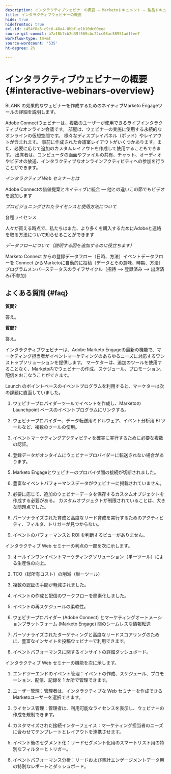 ```yaml
---
description: インタラクティブウェビナーの概要 — Marketoドキュメント — 製品ドキュメント
title: インタラクティブウェビナーの概要
hide: true
hidefromtoc: true
exl-id: c454f0a5-c9c6-48a4-8bbf-e1b10dc00eec
source-git-commit: b7a18b7cb2d39f569cbc22cc06ac58951ad1fee7
workflow-type: tm+mt
source-wordcount: '535'
ht-degree: 2%

---
```


# インタラクティブウェビナーの概要 {#interactive-webinars-overview}

BLANK の効果的なウェビナーを作成するためのネイティブMarketo Engageツールの詳細を説明します。

Adobe Connectウェビナーは、複数のユーザーが使用できるライブインタラクティブなオンライン会議です。 部屋は、ウェビナーの実施に使用する永続的なオンラインの仮想空間です。 様々なディスプレイパネル（ポッド）やレイアウトが含まれます。 事前に作成された会議室レイアウトがいくつかあります。また、必要に応じて追加のカスタムレイアウトを作成して使用することもできます。 出席者は、コンピュータの画面やファイルの共有、チャット、オーディオやビデオの放送、インタラクティブなオンラインアクティビティへの参加を行うことができます。

_インタラクティブ Web セミナーとは_

Adobe Connectの価値提案とネイティブに統合 — 他との違いこの節でもビデオを追加します

_プロビジョニングされたライセンスと使用方法について_

各種ライセンス

人々が買える時点で、私たちはまた、より多くを購入するためにAdobeと連絡を取る方法について知らせることができます

_データフローについて（説明する図を追加するのに役立ちます）_

Marketo Connect からの登録データフロー（日時、方法）イベントデータフローを Connect からMarketoに自動的に投稿（データとその意味、時期、方法）プログラムメンバーステータスのライフサイクル（招待 —> 登録済み —> 出席済み/不参加）

## よくある質問 {#faq}

**質問?**

答え。

**質問?**

答え。

インタラクティブウェビナーは、Adobe Marketo Engageの最新の機能で、マーケティング担当者がイベントマーケティングのあらゆるニーズに対応するワンストップソリューションを提供します。 マーケターは、追加のツールを使用することなく、Marketo内でウェビナーの作成、スケジュール、プロモーション、配信をおこなうことができます。

Launch のポイントベースのイベントプログラムを利用すると、マーケターは次の課題に直面していました。

1. ウェビナープロバイダーツールでイベントを作成し、Marketoの Launchpoint ベースのイベントプログラムにリンクする。

1. ウェビナープロバイダー、データ転送用ミドルウェア、イベント分析用 BI ツールなど、複数のツールの使用。

1. イベントマーケティングアクティビティを確実に実行するために必要な複数の認証。

1. 登録データがオンタイムにウェビナープロバイダーに転送されない場合があります。

1. Marketo Engageとウェビナーのプロバイダ間の接続が切断されました。

1. 豊富なイベントパフォーマンスデータがウェビナーに掲載されていません。

1. 必要に応じて、追加のウェビナーデータを保存するカスタムオブジェクトを作成する必要がある。 カスタムオブジェクトが制限されていることは、大きな問題点でした。

1. パーソナライズされた育成と高度なリード育成を実行するためのアクティビティ、フィルタ、トリガーが見つからない。

1. イベントのパフォーマンスと ROI を判断するビューがありません。

インタラクティブ Web セミナーの利点の一部を次に示します。

1. オールインワンイベントマーケティングソリューション（単一ツール）による生産性の向上。

1. TCO（総所有コスト）の削減（単一ツール）

1. 複数の認証の手間が軽減されました。

1. イベントの作成と配信のワークフローを簡素化しました。

1. イベントの再スケジュールの柔軟性。

1. ウェビナープロバイダー (Adobe Connect) とマーケティングオートメーションプラットフォーム (Marketo Engage) 間のシームレスな情報転送

1. パーソナライズされたターゲティングと高度なリードスコアリングのために、豊富なインサイトを投稿ウェビナーで利用できます。

1. イベントパフォーマンスに関するインサイトの詳細ダッシュボード。

インタラクティブ Web セミナーの機能を次に示します。

1. エンドツーエンドのイベント管理：イベントの作成、スケジュール、プロモーション、配信、記録を 1 か所で管理できます。

1. ユーザー管理：管理者は、インタラクティブな Web セミナーを作成できるMarketoユーザーを選択できます。

1. ライセンス管理：管理者は、利用可能なライセンスを表示し、ウェビナーの作成を規制できます。

1. カスタマイズされた接続インターフェイス：マーケティング担当者のニーズに合わせてテンプレートとレイアウトを連携させます。

1. イベント後のセグメント化：リードセグメント化用のスマートリスト用の特別なフィルターとトリガー。

1. イベントパフォーマンス分析：リードおよび集計エンゲージメントデータ用の特別なレポートとダッシュボード。
